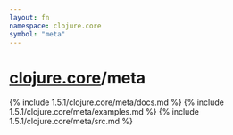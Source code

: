 ```yaml
---
layout: fn
namespace: clojure.core
symbol: "meta"
---
```


# [clojure.core](../)/meta

{% include 1.5.1/clojure.core/meta/docs.md %}
{% include 1.5.1/clojure.core/meta/examples.md %}
{% include 1.5.1/clojure.core/meta/src.md %}

